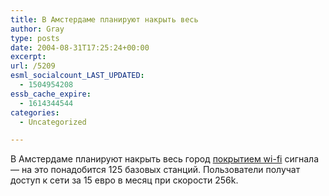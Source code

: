 ```yaml
---
title: В Амстердаме планируют накрыть весь
author: Gray
type: posts
date: 2004-08-31T17:25:24+00:00
excerpt:
url: /5209
esml_socialcount_LAST_UPDATED:
  - 1504954208
essb_cache_expire:
  - 1614344544
categories:
  - Uncategorized

---
```








В Амстердаме планируют накрыть весь город <a href="http://story.news.yahoo.com/news?tmpl=story2&#038;u=/nm/20040830/wr_nm/tech_wifi_amsterdam_dc" target="_blank">покрытием wi-fi</a> сигнала &#8212; на это понадобится 125 базовых станций. Пользователи получат доступ к сети за 15 евро в месяц при скорости 256k.